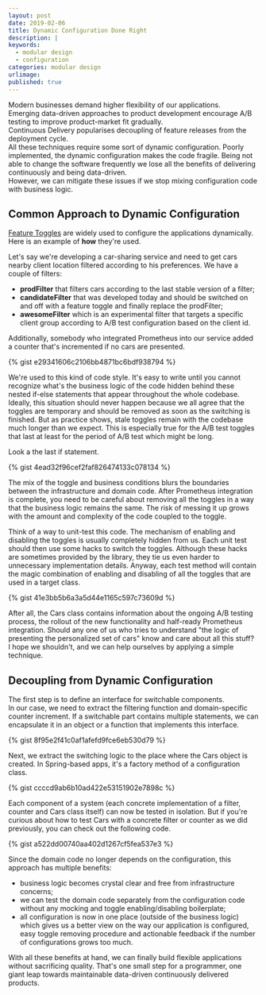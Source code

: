 ```yaml
---
layout: post
date: 2019-02-06
title: Dynamic Configuration Done Right
description: |
keywords:
  - modular design
  - configuration
categories: modular design
urlimage: 
published: true
---
```


Modern businesses demand higher flexibility of our applications.  
Emerging data-driven approaches to product development encourage A/B testing to improve product-market fit gradually.  
Continuous Delivery popularises decoupling of feature releases from the deployment cycle.  
All these techniques require some sort of dynamic configuration. Poorly implemented, the dynamic configuration makes the code fragile. Being not able to change the software frequently we lose all the benefits of delivering continuously and being data-driven.  
However, we can mitigate these issues if we stop mixing configuration code with business logic.  

<!--more-->

## Common Approach to Dynamic Configuration

[Feature Toggles](https://martinfowler.com/articles/feature-toggles.html) are widely used to configure the applications dynamically. Here is an example of **how** they're used.

Let's say we're developing a car-sharing service and need to get cars nearby client location filtered according to his preferences. We have a couple of filters:
- **prodFilter** that filters cars according to the last stable version of a filter;  
- **candidateFilter** that was developed today and should be switched on and off with a feature toggle and finally replace the prodFilter;  
- **awesomeFilter** which is an experimental filter that targets a specific client group according to A/B test configuration based on the client id.  

Additionally, somebody who integrated Prometheus into our service added a counter that's incremented if no cars are presented.    

{% gist e29341606c2106bb4871bc6bdf938794 %}

We're used to this kind of code style. It's easy to write until you cannot recognize what's the business logic of the code hidden behind these nested if-else statements that appear throughout the whole codebase.
Ideally, this situation should never happen because we all agree that the toggles are temporary and should be removed as soon as the switching is finished. But as practice shows, stale toggles remain with the codebase much longer than we expect. This is especially true for the A/B test toggles that last at least for the period of A/B test which might be long.  

Look a the last if statement.  

{% gist 4ead32f96cef2faf826474133c078134 %}

The mix of the toggle and business conditions blurs the boundaries between the infrastructure and domain code. After Prometheus integration is complete, you need to be careful about removing all the toggles in a way that the business logic remains the same. The risk of messing it up grows with the amount and complexity of the code coupled to the toggle.  

Think of a way to unit-test this code. The mechanism of enabling and disabling the toggles is usually completely hidden from us. Each unit test should then use some hacks to switch the toggles. Although these hacks are sometimes provided by the library, they tie us even harder to unnecessary implementation details. Anyway, each test method will contain the magic combination of enabling and disabling of all the toggles that are used in a target class.  

{% gist 41e3bb5b6a3a5d44e1165c597c73609d %}

After all, the Cars class contains information about the ongoing A/B testing process, the rollout of the new functionality and half-ready Prometheus integration. Should any one of us who tries to understand "the logic of presenting the personalized set of cars" know and care about all this stuff?  
I hope we shouldn't, and we can help ourselves by applying a simple technique.  

## Decoupling from Dynamic Configuration

The first step is to define an interface for switchable components.  
In our case, we need to extract the filtering function and domain-specific counter increment. If a switchable part contains multiple statements, we can encapsulate it in an object or a function that implements this interface.  

{% gist 8f95e2f41c0af1afefd9fce6eb530d79 %}

Next, we extract the switching logic to the place where the Cars object is created. In Spring-based apps, it's a factory method of a configuration class.

{% gist ccccd9ab6b10ad422e53151902e7898c %}

Each component of a system (each concrete implementation of a filter, counter and Cars class itself) can now be tested in isolation. But if you're curious about how to test Cars with a concrete filter or counter as we did previously, you can check out the following code.  

{% gist a522dd00740aa402d1267cf5fea537e3 %}

Since the domain code no longer depends on the configuration, this approach has multiple benefits:
- business logic becomes crystal clear and free from infrastructure concerns;
- we can test the domain code separately from the configuration code without any mocking and toggle enabling/disabling boilerplate;  
- all configuration is now in one place (outside of the business logic) which gives us a better view on the way our application is configured, easy toggle removing procedure and actionable feedback if the number of configurations grows too much.  

With all these benefits at hand, we can finally build flexible applications without sacrificing quality. That's one small step for a programmer, one giant leap towards maintainable data-driven continuously delivered products.  
